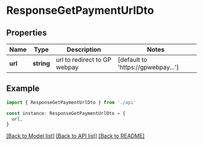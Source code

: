 # ResponseGetPaymentUrlDto

## Properties

| Name    | Type       | Description                  | Notes                              |
| ------- | ---------- | ---------------------------- | ---------------------------------- |
| **url** | **string** | url to redirect to GP webpay | [default to 'https://gpwebpay...'] |

## Example

```typescript
import { ResponseGetPaymentUrlDto } from './api'

const instance: ResponseGetPaymentUrlDto = {
  url,
}
```

[[Back to Model list]](../README.md#documentation-for-models) [[Back to API list]](../README.md#documentation-for-api-endpoints) [[Back to README]](../README.md)
